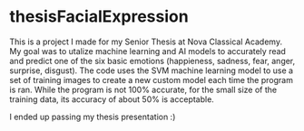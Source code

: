 # thesisFacialExpression

This is a project I made for my Senior Thesis at Nova Classical Academy.
My goal was to utalize machine learning and AI models to accurately read and predict one of the six basic emotions (happieness, sadness, fear, anger, surprise, disgust).
The code uses the SVM machine learning model to use a set of training images to create a new custom model each time the program is ran. 
While the program is not 100% accurate, for the small size of the training data, its accuracy of about 50% is acceptable. 

I ended up passing my thesis presentation :)
